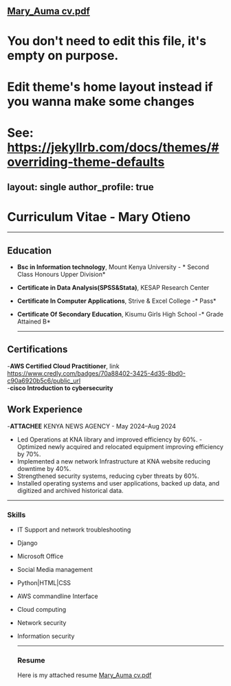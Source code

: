 [Mary_Auma cv.pdf](https://github.com/user-attachments/files/20687380/Mary_Auma.cv.pdf)
---
# You don't need to edit this file, it's empty on purpose.
# Edit theme's home layout instead if you wanna make some changes
# See: https://jekyllrb.com/docs/themes/#overriding-theme-defaults
layout: single
author_profile: true
---
# Curriculum Vitae - Mary Otieno
---
##  Education
- **Bsc in Information technology**, Mount Kenya University - * Second Class Honours Upper Division*
- **Certificate in Data Analysis(SPSS&Stata)**, KESAP Research Center
- **Certificate In Computer Applications**, Strive & Excel College -* Pass*
- **Certificate Of Secondary Education**, Kisumu Girls High School -* Grade Attained B*
  
  ----
  
## Certifications
-**AWS Certified Cloud Practitioner**, link https://www.credly.com/badges/70a88402-3425-4d35-8bd0-c90a6920b5c6/public_url  
-**cisco Introduction to cybersecurity**

## Work Experience
-**ATTACHEE**
KENYA NEWS AGENCY - May 2024–Aug 2024

- Led Operations at KNA library and improved efficiency by 60%.
-Optimized newly acquired and relocated equipment improving 
efficiency by 70%.
- Implemented a new network Infrastructure at KNA website reducing 
downtime by 40%.
- Strengthened security systems, reducing cyber threats by 60%.
- Installed operating systems and user applications, backed up data, 
and digitized and archived historical data.
----

### Skills
- IT Support and network 
troubleshooting
- Django
- Microsoft Office
- Social Media management
- Python|HTML|CSS
- AWS commandline Interface
- Cloud computing
- Network security
- Information security

  ---
  ### Resume
  Here is my attached resume
  [Mary_Auma cv.pdf](https://github.com/user-attachments/files/20687399/Mary_Auma.cv.pdf)





  
